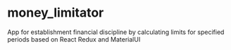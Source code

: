 # money_limitator

App for establishment financial discipline by calculating limits for specified periods based on React Redux and MaterialUI